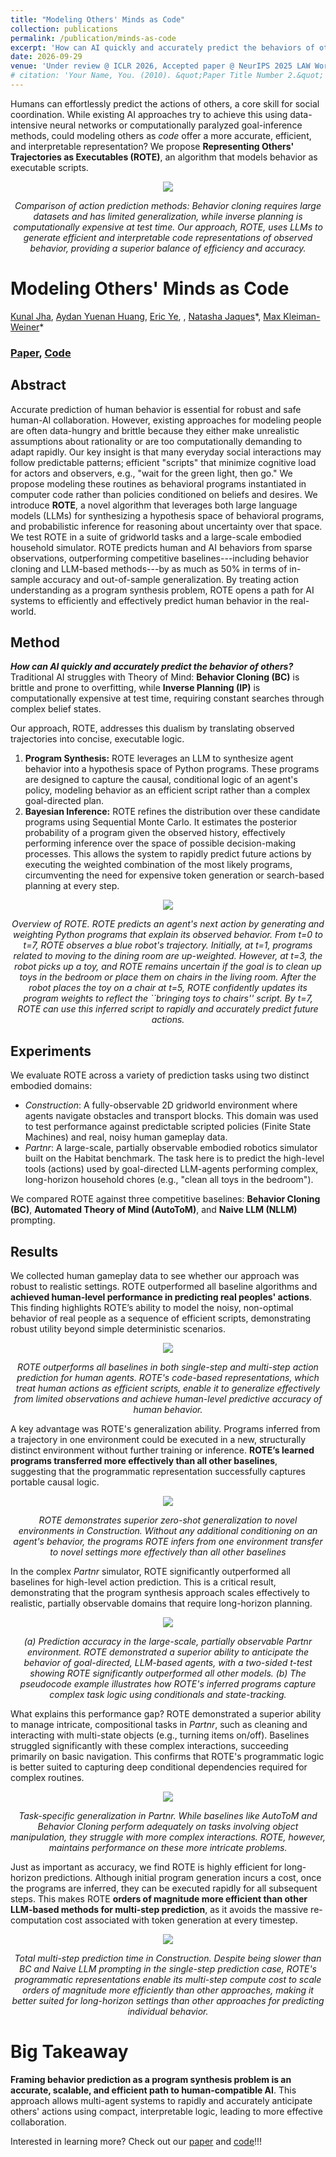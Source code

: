 ```yaml
---
title: "Modeling Others' Minds as Code"
collection: publications
permalink: /publication/minds-as-code
excerpt: 'How can AI quickly and accurately predict the behaviors of others? We show an AI which uses Large Language Models to synthesize agent behavior into Python programs, then Bayesian Inference to reason about its uncertainty, can effectively and efficiently predict human actions.'
date: 2026-09-29
venue: 'Under review @ ICLR 2026, Accepted paper @ NeurIPS 2025 LAW Workshop'
# citation: 'Your Name, You. (2010). &quot;Paper Title Number 2.&quot; <i>Journal 1</i>. 1(2).'
---
```


Humans can effortlessly predict the actions of others, a core skill for social coordination. While existing AI approaches try to achieve this using data-intensive neural networks or computationally paralyzed goal-inference methods, could modeling others as *code* offer a more accurate, efficient, and interpretable representation? We propose **Representing Others' Trajectories as Executables (ROTE)**, an algorithm that models behavior as executable scripts.

<div style="text-align:center">
<img src="/images/minds_as_code/rote_comparison.png">
<p><em>Comparison of action prediction methods: Behavior cloning requires large datasets and has limited generalization, while inverse planning is computationally expensive at test time. Our approach, ROTE, uses LLMs to generate efficient and interpretable code representations of observed behavior, providing a superior balance of efficiency and accuracy.</em></p>
</div>

# Modeling Others' Minds as Code

[Kunal Jha](https://kjha02.github.io/), [Aydan Yuenan Huang](https://scai.cs.jhu.edu/members/aydan-huang.html), [Eric Ye](https://www.linkedin.com/in/eric-ye-384a77238), , [Natasha Jaques](https://natashajaques.ai)\*, [Max Kleiman-Weiner](http://faculty.washington.edu/maxkw/)\*


### [Paper](https://arxiv.org/abs/2510.01272), [Code](https://github.com/KJha02/mindsAsCode)

## Abstract

Accurate prediction of human behavior is essential for robust and safe human-AI collaboration. However, existing approaches for modeling people are often data-hungry and brittle because they either make unrealistic assumptions about rationality or are too computationally demanding to adapt rapidly. Our key insight is that many everyday social interactions may follow predictable patterns; efficient "scripts" that minimize cognitive load for actors and observers, e.g., "wait for the green light, then go." We propose modeling these routines as behavioral programs instantiated in computer code rather than policies conditioned on beliefs and desires. We introduce **ROTE**, a novel algorithm that leverages both large language models (LLMs) for synthesizing a hypothesis space of behavioral programs, and probabilistic inference for reasoning about uncertainty over that space. We test ROTE in a suite of gridworld tasks and a large-scale embodied household simulator. ROTE predicts human and AI behaviors from sparse observations, outperforming competitive baselines---including behavior cloning and LLM-based methods---by as much as 50% in terms of in-sample accuracy and out-of-sample generalization. By treating action understanding as a program synthesis problem, ROTE opens a path for AI systems to efficiently and effectively predict human behavior in the real-world.


## Method

***How can AI quickly and accurately predict the behavior of others?*** Traditional AI struggles with Theory of Mind: **Behavior Cloning (BC)** is brittle and prone to overfitting, while **Inverse Planning (IP)** is computationally expensive at test time, requiring constant searches through complex belief states.

Our approach, ROTE, addresses this dualism by translating observed trajectories into concise, executable logic.

1. **Program Synthesis:** ROTE leverages an LLM to synthesize agent behavior into a hypothesis space of Python programs. These programs are designed to capture the causal, conditional logic of an agent's policy, modeling behavior as an efficient script rather than a complex goal-directed plan.
2. **Bayesian Inference:** ROTE refines the distribution over these candidate programs using Sequential Monte Carlo. It estimates the posterior probability of a program given the observed history, effectively performing inference over the space of possible decision-making processes. This allows the system to rapidly predict future actions by executing the weighted combination of the most likely programs, circumventing the need for expensive token generation or search-based planning at every step.

<div style="text-align:center">
<img src="/images/minds_as_code/rote_overview.png">
<p><em>Overview of ROTE. ROTE predicts an agent's next action by generating and weighting Python programs that explain its observed behavior. From <em>t=0</em> to <em>t=7</em>, ROTE observes a blue robot's trajectory. Initially, at <em>t=1</em>, programs related to moving to the dining room are up-weighted. However, at <em>t=3</em>, the robot picks up a toy, and ROTE remains uncertain if the goal is to clean up toys in the bedroom or place them on chairs in the living room. After the robot places the toy on a chair at <em>t=5</em>, ROTE confidently updates its program weights to reflect the ``bringing toys to chairs'' script. By <em>t=7</em>, ROTE can use this inferred script to rapidly and accurately predict future actions.</em></p>
</div>



## Experiments

We evaluate ROTE across a variety of prediction tasks using two distinct embodied domains:

- *Construction*: A fully-observable 2D gridworld environment where agents navigate obstacles and transport blocks. This domain was used to test performance against predictable scripted policies (Finite State Machines) and real, noisy human gameplay data.
- *Partnr*: A large-scale, partially observable embodied robotics simulator built on the Habitat benchmark. The task here is to predict the high-level tools (actions) used by goal-directed LLM-agents performing complex, long-horizon household chores (e.g., "clean all toys in the bedroom").

We compared ROTE against three competitive baselines: **Behavior Cloning (BC)**, **Automated Theory of Mind (AutoToM)**, and **Naive LLM (NLLM)** prompting.

## Results

We collected human gameplay data to see whether our approach was robust to realistic settings. ROTE outperformed all baseline algorithms and **achieved human-level performance in predicting real peoples' actions**. This finding highlights ROTE’s ability to model the noisy, non-optimal behavior of real people as a sequence of efficient scripts, demonstrating robust utility beyond simple deterministic scenarios.

<div style="text-align:center">
  <img src="/images/minds_as_code/qhuman.png">
  <p><em>ROTE outperforms all baselines in both single-step and multi-step action prediction for human agents. ROTE's code-based representations, which treat human actions as efficient scripts, enable it to generalize effectively from limited observations and achieve human-level predictive accuracy of human behavior.</em></p>
</div>

A key advantage was ROTE's generalization ability. Programs inferred from a trajectory in one environment could be executed in a new, structurally distinct environment without further training or inference. **ROTE’s learned programs transferred more effectively than all other baselines**, suggesting that the programmatic representation successfully captures portable causal logic.

<div style="text-align:center">
<img src="/images/minds_as_code/generalization_accuracy.png">
<p><em>ROTE demonstrates superior zero-shot generalization to novel environments in Construction. Without any additional conditioning on an agent's behavior, the programs ROTE infers from one environment transfer to novel settings more effectively than all other baselines </em></p>
</div>

In the complex *Partnr* simulator, ROTE significantly outperformed all baselines for high-level action prediction. This is a critical result, demonstrating that the program synthesis approach scales effectively to realistic, partially observable domains that require long-horizon planning.

<div style="text-align:center">
<img src="/images/minds_as_code/partnrExample.png">
<p><em>(a) Prediction accuracy in the large-scale, partially observable Partnr environment. ROTE demonstrated a superior ability to anticipate the behavior of goal-directed, LLM-based agents, with a two-sided t-test showing ROTE significantly outperformed all other models. (b) The pseudocode example illustrates how ROTE's inferred programs capture complex task logic using conditionals and state-tracking.</em></p>
</div>

What explains this performance gap? ROTE demonstrated a superior ability to manage intricate, compositional tasks in *Partnr*, such as cleaning and interacting with multi-state objects (e.g., turning items on/off). Baselines struggled significantly with these complex interactions, succeeding primarily on basic navigation. This confirms that ROTE's programmatic logic is better suited to capturing deep conditional dependencies required for complex routines. 

<div style="text-align:center">
<img src="/images/minds_as_code/llama_cluster.png">
<p><em>Task-specific generalization in Partnr. While baselines like AutoToM and Behavior Cloning perform adequately on tasks involving object manipulation, they struggle with more complex interactions. ROTE, however, maintains performance on these more intricate problems.</em></p>
</div>

Just as important as accuracy, we find ROTE is highly efficient for long-horizon predictions. Although initial program generation incurs a cost, once the programs are inferred, they can be executed rapidly for all subsequent steps. This makes ROTE **orders of magnitude more efficient than other LLM-based methods for multi-step prediction**, as it avoids the massive re-computation cost associated with token generation at every timestep. 

<div style="text-align:center">
<img src="/images/minds_as_code/prediction_time.png">
<p><em>Total multi-step prediction time in Construction. Despite being slower than BC and Naive LLM prompting in the single-step prediction case, ROTE's programmatic representations enable its multi-step compute cost to scale orders of magnitude more efficiently than other approaches, making it better suited for long-horizon settings than other approaches for predicting individual behavior.</em></p>
</div>


# Big Takeaway

**Framing behavior prediction as a program synthesis problem is an accurate, scalable, and efficient path to human-compatible AI**. This approach allows multi-agent systems to rapidly and accurately anticipate others' actions using compact, interpretable logic, leading to more effective collaboration.


Interested in learning more? Check out our [paper](https://arxiv.org/abs/2510.01272) and [code](https://github.com/KJha02/mindsAsCode)!!!